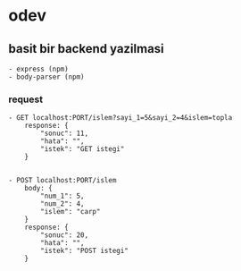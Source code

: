 # odev

## basit bir backend yazilmasi

    - express (npm)
    - body-parser (npm)

### request

    - GET localhost:PORT/islem?sayi_1=5&sayi_2=4&islem=topla
        response: {
            "sonuc": 11,
            "hata": "",
            "istek": "GET istegi"
        }


    - POST localhost:PORT/islem
        body: {
            "num_1": 5,
            "num_2": 4,
            "islem": "carp"
        }
        response: {
            "sonuc": 20,
            "hata": "",
            "istek": "POST istegi"
        }
